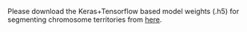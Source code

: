 Please download the Keras+Tensorflow based model weights (.h5) for segmenting chromosome territories from [here](https://github.com/CBIIT/Misteli-Lab-CCR-NCI/releases/download/v0.1/model_weights_george.h5).
